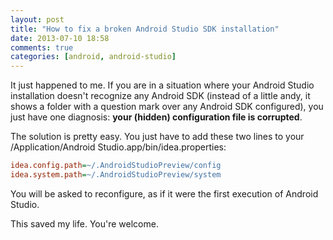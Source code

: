```yaml
---
layout: post
title: "How to fix a broken Android Studio SDK installation"
date: 2013-07-10 18:58
comments: true
categories: [android, android-studio]
---
```

It just happened to me. If you are in a situation where your Android Studio installation doesn't recognize any Android SDK (instead of a little andy, it shows a folder with a question mark over any Android SDK configured), you just have one diagnosis: **your (hidden) configuration file is corrupted**.

The solution is pretty easy. You just have to add these two lines to your /Application/Android Studio.app/bin/idea.properties: 

```ini
idea.config.path=~/.AndroidStudioPreview/config
idea.system.path=~/.AndroidStudioPreview/system
```

You will be asked to reconfigure, as if it were the first execution of Android Studio.

This saved my life. You're welcome.